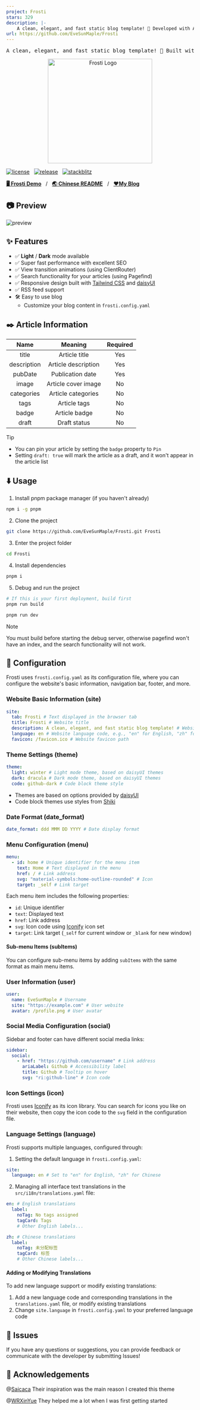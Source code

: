 ```yaml
---
project: Frosti
stars: 329
description: |-
    A clean, elegant, and fast static blog template! 🚀 Developed with Astro
url: https://github.com/EveSunMaple/Frosti
---
```


<pre align="center">
A clean, elegant, and fast static blog template! 🚀 Built with Astro
</pre>

<div align="center">
<img alt="Frosti Logo" src="https://github.com/EveSunMaple/Frosti/blob/main/docs/logo.png" width="280px">
</div>

[![license](https://badgen.net/github/license/EveSunMaple/Frosti)](https://github.com/EveSunMaple/Frosti/blob/main/LICENSE)&nbsp;&nbsp;&nbsp;[![release](https://badgen.net/github/release/EveSunMaple/Frosti)](https://github.com/EveSunMaple/Frosti/releases)&nbsp;&nbsp;&nbsp;[![stackblitz](https://developer.stackblitz.com/img/open_in_stackblitz_small.svg)](https://stackblitz.com/github/EveSunMaple/Frosti)

[**🖥️ Frosti Demo**](https://frosti.saroprock.com)&nbsp;&nbsp;&nbsp;/&nbsp;&nbsp;&nbsp;[**🌏 Chinese README**](https://github.com/EveSunMaple/Frosti/blob/main/docs/README.zh-CN.md)&nbsp;&nbsp;&nbsp;/&nbsp;&nbsp;&nbsp;[**❤️My Blog**](https://www.saroprock.com)

## 📷 Preview

![preview](./docs/preview-light.png)

## ✨ Features

- ✅ **Light** / **Dark** mode available
- ✅ Super fast performance with excellent SEO
- ✅ View transition animations (using ClientRouter)
- ✅ Search functionality for your articles (using Pagefind)
- ✅ Responsive design built with [Tailwind CSS](https://tailwindcss.com/) and [daisyUI](https://daisyui.com/)
- ✅ RSS feed support
- 🛠️ Easy to use blog
  - Customize your blog content in `frosti.config.yaml`

## ✒️ Article Information

|    Name     |       Meaning       | Required |
| :---------: | :-----------------: | :------: |
|    title    |    Article title    |   Yes    |
| description | Article description |   Yes    |
|   pubDate   |  Publication date   |   Yes    |
|    image    | Article cover image |    No    |
| categories  | Article categories  |    No    |
|    tags     |    Article tags     |    No    |
|    badge    |    Article badge    |    No    |
|    draft    |    Draft status     |    No    |

> [!TIP]
>
> - You can pin your article by setting the `badge` property to `Pin`
> - Setting `draft: true` will mark the article as a draft, and it won't appear in the article list

## ⬇️ Usage

1. Install pnpm package manager (if you haven't already)

```sh
npm i -g pnpm
```

2. Clone the project

```sh
git clone https://github.com/EveSunMaple/Frosti.git Frosti
```

3. Enter the project folder

```sh
cd Frosti
```

4. Install dependencies

```sh
pnpm i
```

5. Debug and run the project

```sh
# If this is your first deployment, build first
pnpm run build

pnpm run dev
```

> [!NOTE]
> You must build before starting the debug server, otherwise pagefind won't have an index, and the search functionality will not work.

## 🔧 Configuration

Frosti uses `frosti.config.yaml` as its configuration file, where you can configure the website's basic information, navigation bar, footer, and more.

### Website Basic Information (site)

```yaml
site:
  tab: Frosti # Text displayed in the browser tab
  title: Frosti # Website title
  description: A clean, elegant, and fast static blog template! # Website description for SEO
  language: en # Website language code, e.g., "en" for English, "zh" for Chinese
  favicon: /favicon.ico # Website favicon path
```

### Theme Settings (theme)

```yaml
theme:
  light: winter # Light mode theme, based on daisyUI themes
  dark: dracula # Dark mode theme, based on daisyUI themes
  code: github-dark # Code block theme style
```

- Themes are based on options provided by [daisyUI](https://daisyui.com/docs/themes/)
- Code block themes use styles from [Shiki](https://shiki.style/themes)

### Date Format (date_format)

```yaml
date_format: ddd MMM DD YYYY # Date display format
```

### Menu Configuration (menu)

```yaml
menu:
  - id: home # Unique identifier for the menu item
    text: Home # Text displayed in the menu
    href: / # Link address
    svg: "material-symbols:home-outline-rounded" # Icon
    target: _self # Link target
```

Each menu item includes the following properties:

- `id`: Unique identifier
- `text`: Displayed text
- `href`: Link address
- `svg`: Icon code using [Iconify](https://icon-sets.iconify.design/) icon set
- `target`: Link target (`_self` for current window or `_blank` for new window)

#### Sub-menu Items (subItems)

You can configure sub-menu items by adding `subItems` with the same format as main menu items.

### User Information (user)

```yaml
user:
  name: EveSunMaple # Username
  site: "https://example.com" # User website
  avatar: /profile.png # User avatar
```

### Social Media Configuration (social)

Sidebar and footer can have different social media links:

```yaml
sidebar:
  social:
    - href: "https://github.com/username" # Link address
      ariaLabel: Github # Accessibility label
      title: Github # Tooltip on hover
      svg: "ri:github-line" # Icon code
```

### Icon Settings (icon)

Frosti uses [Iconify](https://icon-sets.iconify.design/) as its icon library. You can search for icons you like on their website, then copy the icon code to the `svg` field in the configuration file.

### Language Settings (language)

Frosti supports multiple languages, configured through:

1. Setting the default language in `frosti.config.yaml`:

```yaml
site:
  language: en # Set to "en" for English, "zh" for Chinese
```

2. Managing all interface text translations in the `src/i18n/translations.yaml` file:

```yaml
en: # English translations
  label:
    noTag: No tags assigned
    tagCard: Tags
    # Other English labels...

zh: # Chinese translations
  label:
    noTag: 未分配标签
    tagCard: 标签
    # Other Chinese labels...
```

#### Adding or Modifying Translations

To add new language support or modify existing translations:

1. Add a new language code and corresponding translations in the `translations.yaml` file, or modify existing translations
2. Change `site.language` in `frosti.config.yaml` to your preferred language code

## 👀 Issues

If you have any questions or suggestions, you can provide feedback or communicate with the developer by submitting Issues!

## 🎉 Acknowledgements

@[Saicaca](https://github.com/saicaca) Their inspiration was the main reason I created this theme

@[WRXinYue](https://github.com/WRXinYue) They helped me a lot when I was first getting started

